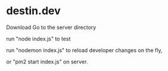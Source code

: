 # destin.dev

Download
Go to the server directory


run "node index.js" to test


run "nodemon index.js" to reload developer changes on the fly,

or "pm2 start index.js" on server.
